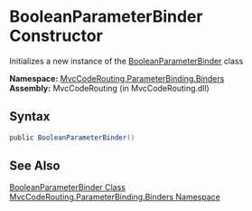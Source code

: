 BooleanParameterBinder Constructor
==================================
Initializes a new instance of the [BooleanParameterBinder][1] class

**Namespace:** [MvcCodeRouting.ParameterBinding.Binders][2]  
**Assembly:** MvcCodeRouting (in MvcCodeRouting.dll)

Syntax
------

```csharp
public BooleanParameterBinder()
```


See Also
--------
[BooleanParameterBinder Class][1]  
[MvcCodeRouting.ParameterBinding.Binders Namespace][2]  

[1]: README.md
[2]: ../README.md